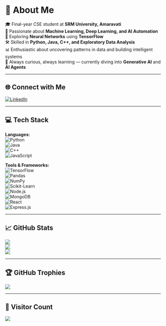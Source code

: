 # 💫 About Me  
🎓 Final-year CSE student at **SRM University, Amaravati**  
🤖 Passionate about **Machine Learning, Deep Learning, and AI Automation**  
🧠 Exploring **Neural Networks** using **TensorFlow**  
🛠️ Skilled in **Python, Java, C++, and Exploratory Data Analysis**  
📊 Enthusiastic about uncovering patterns in data and building intelligent systems  
🚀 Always curious, always learning — currently diving into **Generative AI** and **AI Agents**

---

## 🌐 Connect with Me  
[![LinkedIn](https://img.shields.io/badge/LinkedIn-%230077B5.svg?style=for-the-badge&logo=linkedin&logoColor=white)](https://www.linkedin.com/in/dinesh-kottakota/)

---

## 💻 Tech Stack  

**Languages:**  
![Python](https://img.shields.io/badge/Python-3776AB?style=flat&logo=python&logoColor=white)  
![Java](https://img.shields.io/badge/Java-ED8B00?style=flat&logo=java&logoColor=white)  
![C++](https://img.shields.io/badge/C++-00599C?style=flat&logo=c%2B%2B&logoColor=white)  
![JavaScript](https://img.shields.io/badge/JavaScript-F7DF1E?style=flat&logo=javascript&logoColor=black)

**Tools & Frameworks:**  
![TensorFlow](https://img.shields.io/badge/TensorFlow-FF6F00?style=flat&logo=tensorflow&logoColor=white)  
![Pandas](https://img.shields.io/badge/Pandas-150458?style=flat&logo=pandas&logoColor=white)  
![NumPy](https://img.shields.io/badge/Numpy-013243?style=flat&logo=numpy&logoColor=white)  
![Scikit-Learn](https://img.shields.io/badge/Scikit--Learn-F7931E?style=flat&logo=scikit-learn&logoColor=white)  
![Node.js](https://img.shields.io/badge/Node.js-339933?style=flat&logo=node.js&logoColor=white)  
![MongoDB](https://img.shields.io/badge/MongoDB-4EA94B?style=flat&logo=mongodb&logoColor=white)  
![React](https://img.shields.io/badge/React-20232A?style=flat&logo=react&logoColor=61DAFB)  
![Express.js](https://img.shields.io/badge/Express.js-000000?style=flat&logo=express&logoColor=white)

---

## 📈 GitHub Stats  

![](https://github-readme-stats.vercel.app/api?username=dineshkottaKota&theme=tokyonight&hide_border=false&include_all_commits=true&count_private=true)  
![](https://github-readme-streak-stats.herokuapp.com/?user=dineshkottaKota&theme=tokyonight&hide_border=false)  
![](https://github-readme-stats.vercel.app/api/top-langs/?username=dineshkottaKota&theme=tokyonight&hide_border=false&layout=compact)

---

## 🏆 GitHub Trophies  
![](https://github-profile-trophy.vercel.app/?username=dineshkottaKota&theme=dracula&no-frame=false&no-bg=false&margin-w=6)

---

## 📍 Visitor Count  
[![](https://visitcount.itsvg.in/api?id=dineshkottaKota&label=Profile%20Views&color=6&icon=5&pretty=false)](https://visitcount.itsvg.in)
